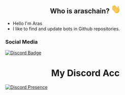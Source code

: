 <h2 align="center">Who is araschain? <img src="https://github.com/YadneshKhode/Hi.gif/blob/main/Hi.gif" width="30px"> </h2>

- Hello I'm Aras
- I like to find and update bots in Github repositories.

<h3> Social Media </h3>

[![Discord Badge](https://img.shields.io/badge/Instagram%20-171515.svg?&amp;style=for-the-badge&amp;logo=instagram&amp;logoColor=dark)](https://www.instagram.com/arasszpz/)

<h1 align="center"> My Discord Acc </h1>

[![Discord Presence](https://lanyard.cnrad.dev/api/734046689505312829)](https://discord.com/users/734046689505312829)
